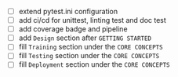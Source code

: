 - [ ] extend pytest.ini configuration
- [ ] add ci/cd for unittest, linting test and doc test
- [ ] add coverage badge and pipeline
- [ ] add `Design` section after `GETTING STARTED`
- [ ] fill `Training` section under the `CORE CONCEPTS`
- [ ] fill `Testing` section under the `CORE CONCEPTS`
- [ ] fill `Deployment` section under the `CORE CONCEPTS`